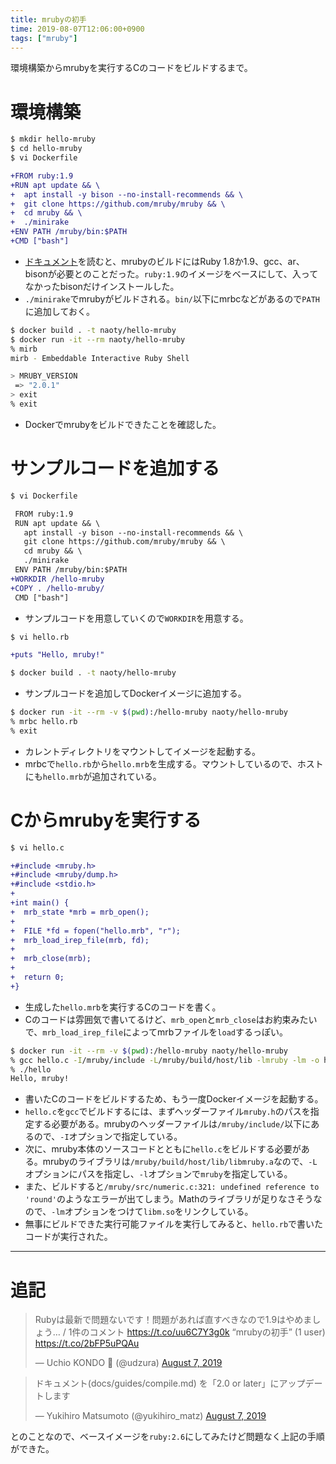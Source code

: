 ```yaml
---
title: mrubyの初手
time: 2019-08-07T12:06:00+0900
tags: ["mruby"]
---
```


環境構築からmrubyを実行するCのコードをビルドするまで。

# 環境構築

```bash
$ mkdir hello-mruby
$ cd hello-mruby
$ vi Dockerfile
```

```diff
+FROM ruby:1.9
+RUN apt update && \
+  apt install -y bison --no-install-recommends && \
+  git clone https://github.com/mruby/mruby && \
+  cd mruby && \
+  ./minirake
+ENV PATH /mruby/bin:$PATH
+CMD ["bash"]
```

* [ドキュメント](https://github.com/mruby/mruby/blob/master/doc/guides/compile.md#prerequisites)を読むと、mrubyのビルドにはRuby 1.8か1.9、gcc、ar、bisonが必要とのことだった。`ruby:1.9`のイメージをベースにして、入ってなかったbisonだけインストールした。
* `./minirake`でmrubyがビルドされる。`bin/`以下にmrbcなどがあるので`PATH`に追加しておく。

```bash
$ docker build . -t naoty/hello-mruby
$ docker run -it --rm naoty/hello-mruby
% mirb
mirb - Embeddable Interactive Ruby Shell

> MRUBY_VERSION
 => "2.0.1"
> exit
% exit
```

* Dockerでmrubyをビルドできたことを確認した。

# サンプルコードを追加する

```bash
$ vi Dockerfile
```

```diff
 FROM ruby:1.9
 RUN apt update && \
   apt install -y bison --no-install-recommends && \
   git clone https://github.com/mruby/mruby && \
   cd mruby && \
   ./minirake
 ENV PATH /mruby/bin:$PATH
+WORKDIR /hello-mruby
+COPY . /hello-mruby/
 CMD ["bash"]
```

* サンプルコードを用意していくので`WORKDIR`を用意する。

```bash
$ vi hello.rb
```

```diff
+puts "Hello, mruby!"
```

```bash
$ docker build . -t naoty/hello-mruby
```

* サンプルコードを追加してDockerイメージに追加する。

```bash
$ docker run -it --rm -v $(pwd):/hello-mruby naoty/hello-mruby
% mrbc hello.rb
% exit
```

* カレントディレクトリをマウントしてイメージを起動する。
* mrbcで`hello.rb`から`hello.mrb`を生成する。マウントしているので、ホストにも`hello.mrb`が追加されている。

# Cからmrubyを実行する

```bash
$ vi hello.c
```

```diff
+#include <mruby.h>
+#include <mruby/dump.h>
+#include <stdio.h>
+
+int main() {
+  mrb_state *mrb = mrb_open();
+
+  FILE *fd = fopen("hello.mrb", "r");
+  mrb_load_irep_file(mrb, fd);
+
+  mrb_close(mrb);
+
+  return 0;
+}
```

* 生成した`hello.mrb`を実行するCのコードを書く。
* Cのコードは雰囲気で書いてるけど、`mrb_open`と`mrb_close`はお約束みたいで、`mrb_load_irep_file`によってmrbファイルを`load`するっぽい。

```bash
$ docker run -it --rm -v $(pwd):/hello-mruby naoty/hello-mruby
% gcc hello.c -I/mruby/include -L/mruby/build/host/lib -lmruby -lm -o hello
% ./hello
Hello, mruby!
```

* 書いたCのコードをビルドするため、もう一度Dockerイメージを起動する。
* `hello.c`を`gcc`でビルドするには、まずヘッダーファイル`mruby.h`のパスを指定する必要がある。mrubyのヘッダーファイルは`/mruby/include/`以下にあるので、`-I`オプションで指定している。
* 次に、mruby本体のソースコードとともに`hello.c`をビルドする必要がある。mrubyのライブラリは`/mruby/build/host/lib/libmruby.a`なので、`-L`オプションにパスを指定し、`-l`オプションで`mruby`を指定している。
* また、ビルドすると`/mruby/src/numeric.c:321: undefined reference to 'round'`のようなエラーが出てしまう。Mathのライブラリが足りなさそうなので、`-lm`オプションをつけて`libm.so`をリンクしている。
* 無事にビルドできた実行可能ファイルを実行してみると、`hello.rb`で書いたコードが実行された。

---

# 追記
<blockquote class="twitter-tweet"><p lang="ja" dir="ltr">Rubyは最新で問題ないです！問題があれば直すべきなので1.9はやめましょう… / 1件のコメント <a href="https://t.co/uu6C7Y3g0k">https://t.co/uu6C7Y3g0k</a> “mrubyの初手” (1 user) <a href="https://t.co/2bFP5uPQAu">https://t.co/2bFP5uPQAu</a></p>&mdash; Uchio KONDO 🔫 (@udzura) <a href="https://twitter.com/udzura/status/1158943027215253510?ref_src=twsrc%5Etfw">August 7, 2019</a></blockquote> <script async src="https://platform.twitter.com/widgets.js" charset="utf-8"></script>

<blockquote class="twitter-tweet" data-conversation="none"><p lang="ja" dir="ltr">ドキュメント(docs/guides/compile.md) を「2.0 or later」にアップデートします</p>&mdash; Yukihiro Matsumoto (@yukihiro_matz) <a href="https://twitter.com/yukihiro_matz/status/1159001970536923137?ref_src=twsrc%5Etfw">August 7, 2019</a></blockquote> <script async src="https://platform.twitter.com/widgets.js" charset="utf-8"></script>

とのことなので、ベースイメージを`ruby:2.6`にしてみたけど問題なく上記の手順ができた。
